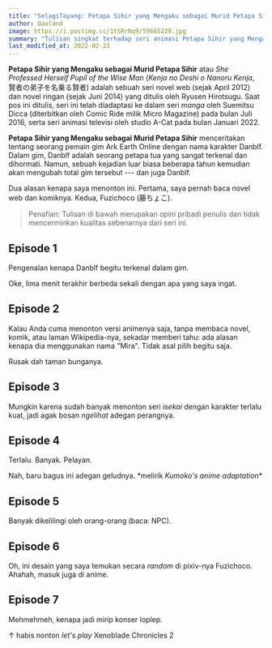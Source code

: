 ```yaml
---
title: "SelagiTayang: Petapa Sihir yang Mengaku sebagai Murid Petapa Sihir"
author: Qauland
image: https://i.postimg.cc/1tSRrNq9/59665229.jpg
summary: "Tulisan singkat terhadap seri animasi Petapa Sihir yang Mengaku sebagai Murid Petapa Sihir."
last_modified_at: 2022-02-23
---
```


**Petapa Sihir yang Mengaku sebagai Murid Petapa Sihir** atau *She Professed Herself Pupil of the Wise Man* (*Kenja no Deshi o Nanoru Kenja*, 賢者の弟子を名乗る賢者) adalah sebuah seri novel web (sejak April 2012) dan novel ringan (sejak Juni 2014) yang ditulis oleh Ryusen Hirotsugu. Saat pos ini ditulis, seri ini telah diadaptasi ke dalam seri *manga* oleh Suemitsu Dicca (diterbitkan oleh Comic Ride milik Micro Magazine) pada bulan Juli 2016, serta seri animasi televisi oleh studio A-Cat pada bulan Januari 2022.

**Petapa Sihir yang Mengaku sebagai Murid Petapa Sihir** menceritakan tentang seorang pemain gim Ark Earth Online dengan nama karakter Danblf. Dalam gim, Danblf adalah seorang petapa tua yang sangat terkenal dan dihormati. Namun, sebuah kejadian luar biasa beberapa tahun kemudian akan mengubah total gim tersebut --- dan juga Danblf.

Dua alasan kenapa saya menonton ini. Pertama, saya pernah baca novel web dan komiknya. Kedua, Fuzichoco (藤ちょこ).

> Penafian: Tulisan di bawah merupakan opini pribadi penulis dan tidak mencerminkan kualitas sebenarnya dari seri ini.

## Episode 1

Pengenalan kenapa Danblf begitu terkenal dalam gim.

Oke, lima menit terakhir berbeda sekali dengan apa yang saya ingat.

## Episode 2

Kalau Anda cuma menonton versi animenya saja, tanpa membaca novel, komik, atau laman Wikipedia-nya, sekadar memberi tahu: ada alasan kenapa dia menggunakan nama "Mira". Tidak asal pilih begitu saja.

Rusak dah taman bunganya.

## Episode 3

Mungkin karena sudah banyak menonton seri *isekai* dengan karakter terlalu kuat, jadi agak bosan *ngelihat* adegan perangnya.

## Episode 4

Terlalu. Banyak. Pelayan.

Nah, baru bagus ini adegan geludnya. \*melirik *Kumoko's anime adaptation*\*

## Episode 5

Banyak dikelilingi oleh orang-orang (baca: NPC).

## Episode 6

Oh, ini desain yang saya temukan secara *random* di pixiv-nya Fuzichoco. Ahahah, masuk juga di anime.

## Episode 7

Mehmehmeh, kenapa jadi mirip konser loplep.

↑ habis nonton *let's play* Xenoblade Chronicles 2
